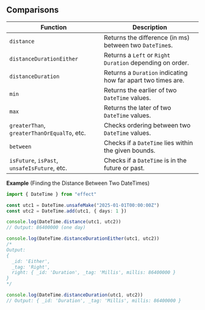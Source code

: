 ## Comparisons

| Function                                     | Description                                                  |
| -------------------------------------------- | ------------------------------------------------------------ |
| `distance`                                   | Returns the difference (in ms) between two `DateTime`s.      |
| `distanceDurationEither`                     | Returns a `Left` or `Right` `Duration` depending on order.   |
| `distanceDuration`                           | Returns a `Duration` indicating how far apart two times are. |
| `min`                                        | Returns the earlier of two `DateTime` values.                |
| `max`                                        | Returns the later of two `DateTime` values.                  |
| `greaterThan`, `greaterThanOrEqualTo`, etc.  | Checks ordering between two `DateTime` values.               |
| `between`                                    | Checks if a `DateTime` lies within the given bounds.         |
| `isFuture`, `isPast`, `unsafeIsFuture`, etc. | Checks if a `DateTime` is in the future or past.             |

**Example** (Finding the Distance Between Two DateTimes)

```ts twoslash
import { DateTime } from "effect"

const utc1 = DateTime.unsafeMake("2025-01-01T00:00:00Z")
const utc2 = DateTime.add(utc1, { days: 1 })

console.log(DateTime.distance(utc1, utc2))
// Output: 86400000 (one day)

console.log(DateTime.distanceDurationEither(utc1, utc2))
/*
Output:
{
  _id: 'Either',
  _tag: 'Right',
  right: { _id: 'Duration', _tag: 'Millis', millis: 86400000 }
}
*/

console.log(DateTime.distanceDuration(utc1, utc2))
// Output: { _id: 'Duration', _tag: 'Millis', millis: 86400000 }
```
